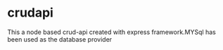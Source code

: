 # crudapi
This a node based crud-api created with express framework.MYSql has been used as the database provider
